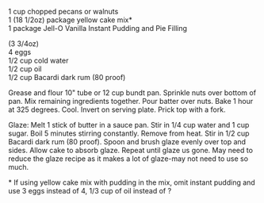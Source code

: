 ---
---

1 cup chopped pecans or walnuts  
1 (18 1/2oz) package yellow cake mix*  
1 package Jell-O Vanilla Instant Pudding and Pie Filling  

(3 3/4oz)  
4 eggs   
1/2 cup cold water   
1/2 cup oil  
1/2 cup Bacardi dark rum (80 proof)  

Grease and flour 10" tube or 12 cup bundt pan. Sprinkle nuts over bottom of pan. Mix remaining 
ingredients together. Pour batter over nuts. Bake 1 hour at 325 degrees. Cool. Invert on 
serving plate. Prick top with a fork. 

Glaze: Melt 1 stick of butter in a sauce pan. Stir in 1/4 cup water and 1 cup sugar. Boil 5 
minutes stirring constantly. Remove from heat. Stir in 1/2 cup Bacardi dark rum (80 proof). 
Spoon and brush glaze evenly over top and sides. Allow cake to absorb glaze. Repeat until 
glaze us gone. May need to reduce the glaze recipe as it makes a lot of glaze-may not need to 
use so much. 

\* If using yellow cake mix with pudding in the mix, omit instant pudding and use 3 eggs instead of 
4, 1/3 cup of oil instead of ?
